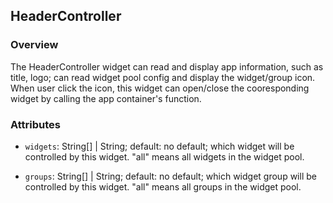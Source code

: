 ## HeaderController ##
### Overview ###
The HeaderController widget can read and display app information, such as title, logo; can read widget pool config and display the widget/group icon. When user click the icon, this widget can open/close the cooresponding widget by calling the app container's function.

### Attributes ###
* `widgets`: String[] | String; default: no default; which widget will be controlled by this widget. "all" means all widgets in the widget pool.

* `groups`: String[] | String; default: no default; which widget group will be controlled by this widget. "all" means all groups in the widget pool.
